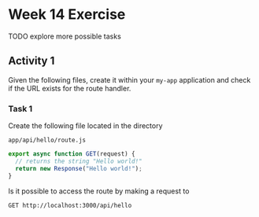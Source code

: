 # Week 14 Exercise

TODO explore more possible tasks

## Activity 1

Given the following files, create it within your `my-app` application and check if the URL exists for the route handler.

### Task 1

Create the following file located in the directory

`app/api/hello/route.js`

```jsx
export async function GET(request) {
  // returns the string "Hello world!"
  return new Response("Hello world!");
}
```

Is it possible to access the route by making a request to

`GET http://localhost:3000/api/hello`
